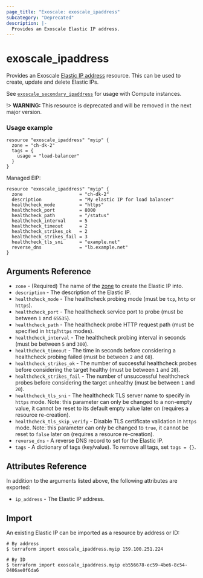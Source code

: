 ```yaml
---
page_title: "Exoscale: exoscale_ipaddress"
subcategory: "Deprecated"
description: |-
  Provides an Exoscale Elastic IP address.
---
```


# exoscale\_ipaddress

Provides an Exoscale [Elastic IP address][eip-doc] resource. This can be used to create, update and delete Elastic IPs.

See [`exoscale_secondary_ipaddress`][r-secondary_ipaddress] for usage with Compute instances.

!> **WARNING:** This resource is deprecated and will be removed in the next major version.


### Usage example

```hcl
resource "exoscale_ipaddress" "myip" {
  zone = "ch-dk-2"
  tags = {
    usage = "load-balancer"
  }
}
```

Managed EIP:

```hcl
resource "exoscale_ipaddress" "myip" {
  zone                     = "ch-dk-2"
  description              = "My elastic IP for load balancer"
  healthcheck_mode         = "https"
  healthcheck_port         = 8000
  healthcheck_path         = "/status"
  healthcheck_interval     = 5
  healthcheck_timeout      = 2
  healthcheck_strikes_ok   = 2
  healthcheck_strikes_fail = 3
  healthcheck_tls_sni      = "example.net"
  reverse_dns              = "lb.example.net"
}
```


## Arguments Reference

* `zone` - (Required) The name of the [zone][zone] to create the Elastic IP into.
* `description` - The description of the Elastic IP.
* `healthcheck_mode` - The healthcheck probing mode (must be `tcp`, `http` or `https`).
* `healthcheck_port` - The healthcheck service port to probe (must be between `1` and `65535`).
* `healthcheck_path` - The healthcheck probe HTTP request path (must be specified in `http`/`https` modes).
* `healthcheck_interval` - The healthcheck probing interval in seconds (must be between `5` and `300`).
* `healthcheck_timeout` - The time in seconds before considering a healthcheck probing failed (must be between `2` and `60`).
* `healthcheck_strikes_ok` - The number of successful healthcheck probes before considering the target healthy (must be between `1` and `20`).
* `healthcheck_strikes_fail` - The number of unsuccessful healthcheck probes before considering the target unhealthy (must be between `1` and `20`).
* `healthcheck_tls_sni` - The healthcheck TLS server name to specify in `https` mode. Note: this parameter can only be changed to a non-empty value, it cannot be reset to its default empty value later on (requires a resource re-creation).
* `healthcheck_tls_skip_verify` - Disable TLS certificate validation in `https` mode. Note: this parameter can only be changed to `true`, it cannot be reset to `false` later on (requires a resource re-creation).
* `reverse_dns` - A reverse DNS record to set for the Elastic IP.
* `tags` - A dictionary of tags (key/value). To remove all tags, set `tags = {}`.


## Attributes Reference

In addition to the arguments listed above, the following attributes are exported:

* `ip_address` - The Elastic IP address.


## Import

An existing Elastic IP can be imported as a resource by address or ID:

```console
# By address
$ terraform import exoscale_ipaddress.myip 159.100.251.224

# By ID
$ terraform import exoscale_ipaddress.myip eb556678-ec59-4be6-8c54-0406ae0f6da6
```


[eip-doc]: https://community.exoscale.com/documentation/compute/eip/
[r-secondary_ipaddress]: ../resources/secondary_ipaddress
[zone]: https://www.exoscale.com/datacenters/

